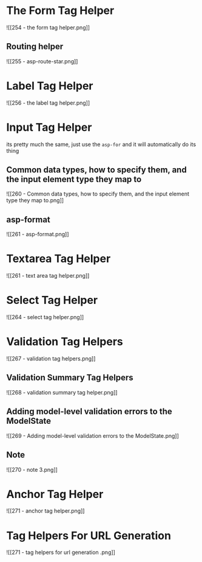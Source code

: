 # The Form Tag Helper
![[254 - the form tag helper.png]]

## Routing helper
![[255 - asp-route-star.png]]

# Label Tag Helper
![[256 - the label tag helper.png]]

# Input Tag Helper
its pretty much the same, just use the `asp-for` and it will automatically do its thing

## Common data types, how to specify them, and the input element type they map to
![[260 - Common data types, how to specify them, and the input element type they map to.png]]

## asp-format
![[261 - asp-format.png]]

# Textarea Tag Helper
![[261 - text area tag helper.png]]

# Select Tag Helper
![[264 - select tag helper.png]]

# Validation Tag Helpers
![[267 - validation tag helpers.png]]

## Validation Summary Tag Helpers
![[268 - validation summary tag helper.png]]

## Adding model-level validation errors to the ModelState
![[269 - Adding model-level validation errors to the ModelState.png]]

## Note
![[270 - note 3.png]]

# Anchor Tag Helper
![[271 - anchor tag helper.png]]

# Tag Helpers For URL Generation
![[271 - tag helpers for url generation .png]]
